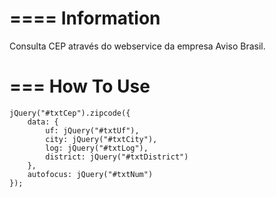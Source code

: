 ====
Information
===
Consulta CEP através do webservice da empresa Aviso Brasil.

===
How To Use
===
```
jQuery("#txtCep").zipcode({
	data: {
		uf: jQuery("#txtUf"), 
		city: jQuery("#txtCity"), 
        log: jQuery("#txtLog"), 
        district: jQuery("#txtDistrict")
	}, 
	autofocus: jQuery("#txtNum")
});
```